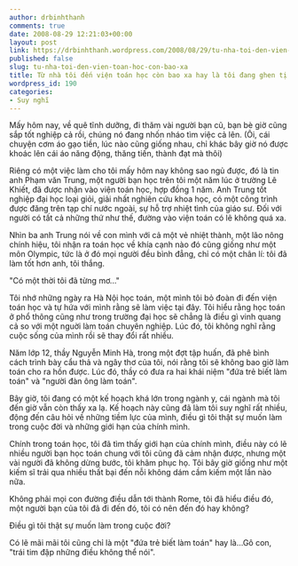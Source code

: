 ```yaml
---
author: drbinhthanh
comments: true
date: 2008-08-29 12:21:03+00:00
layout: post
link: https://drbinhthanh.wordpress.com/2008/08/29/tu-nha-toi-den-vien-toan-hoc-con-bao-xa/
published: false
slug: tu-nha-toi-den-vien-toan-hoc-con-bao-xa
title: Từ nhà tôi đến viện toán học còn bao xa hay là tôi đang ghen tị
wordpress_id: 190
categories:
- Suy nghĩ
---
```


Mấy hôm nay, về quê tĩnh dưỡng, đi thăm vài người bạn cũ, bạn bè giờ cũng sắp tốt nghiệp cả rồi, chúng nó đang nhốn nháo tìm việc cả lên. (Ôi, cái chuyện cơm áo gạo tiền, lúc nào cũng giống nhau, chỉ khác bây giờ nó được khoác lên cái áo năng động, thăng tiến, thành đạt mà thôi)

Riêng có một việc làm cho tôi mấy hôm nay không sao ngủ được, đó là tin anh Phạm văn Trung, một người bạn học trên tôi một năm lúc ở trường Lê Khiết, đã được nhận vào viện toán học, hợp đồng 1 năm. Anh Trung tốt nghiệp đại học loại giỏi, giải nhất nghiên cứu khoa học, có một công trình được đăng trên tạp chí nước ngoài, sự hỗ trợ nhiệt tình của giáo sư. Đối với người có tất cả những thứ như thế, đường vào viện toán có lẽ không quá xa.

Nhìn ba anh Trung nói về con mình với cả một vẻ nhiệt thành, một lão nông chính hiệu, tôi nhận ra toán học về khía cạnh nào đó cũng giống như một môn Olympic, tức là ở đó mọi người đều bình đẳng, chỉ có một chân lí: tôi đã làm tốt hơn anh, tôi thắng.

"Có một thời tôi đã từng mơ..."

Tôi nhớ những ngày ra Hà Nội học toán, một mình tôi bỏ đoàn đi đến viện toán học và tự hứa với mình rằng sẽ làm việc tại đây. Tôi hiểu rằng học toán ở phổ thông cũng như trong trường đại học sẽ chẳng là điều gì vinh quang cả so với một nguời làm toán chuyên nghiệp. Lúc đó, tôi không nghĩ rằng cuộc sống của mình rồi sẽ thay đổi rất nhiều.

Năm lớp 12, thầy Nguyễn Minh Hà, trong một đợt tập huấn, đã phê bình cách trình bày cẩu thả và ngây thơ của tôi, nói rằng tôi sẽ không bao giờ làm toán cho ra hồn được. Lúc đó, thầy có đưa ra hai khái niệm "đứa trẻ biết làm toán" và "người đàn ông làm toán".

Bây giờ, tôi đang có một kế hoạch khá lớn trong ngành y, cái ngành mà tôi đến giờ vẫn còn thấy xa lạ. Kế hoạch này cũng đã làm tôi suy nghĩ rất nhiều, động đến câu hỏi về những tiềm lực của mình, điều gì tôi thật sự muốn làm trong cuộc đời và những giới hạn của chính mình.

Chính trong toán học, tôi đã tìm thấy giới hạn của chính mình, điều này có lẽ nhiều người bạn học toán chung với tôi cũng đã cảm nhận được, nhưng một vài người đã không dừng bước, tôi khâm phục họ. Tôi bây giờ giống như một kiếm sĩ trải qua nhiều thất bại đến nỗi không dám cầm kiếm một lần nào nữa.

Không phải mọi con đường điều dẫn tới thành Rome, tôi đã hiểu điều đó, một người bạn của tôi đã đi đến đó, tôi có nên đến đó hay không?

Điều gì tôi thật sự muốn làm trong cuộc đời?

Có lẽ mãi mãi tôi cũng chỉ là một "đứa trẻ biết làm toán" hay là...Gô con, "trái tim đập những điều không thể nói".
